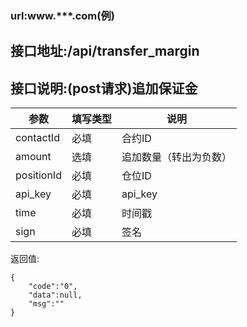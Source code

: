 ### url:www.***.com(例)

## 接口地址:/api/transfer_margin

## 接口说明:(post请求)追加保证金

|参数|	填写类型|	说明|
|------------|--------|-----------------------------|
|contactId|	必填|	合约ID|
|amount|	选填|	追加数量（转出为负数）|
|positionId| 必填|  仓位ID|
|api_key|	必填|	api_key|
|time|	必填|	时间戳|
|sign|	必填|	签名|

返回值:

    {
	    "code":"0",
	    "data":null,
	    "msg":""
    }


